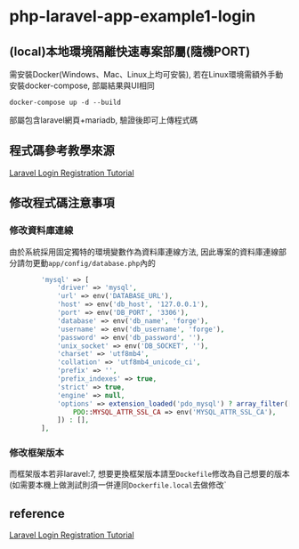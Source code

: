 ﻿# php-laravel-app-example1-login

## (local)本地環境隔離快速專案部屬(隨機PORT)
需安裝Docker(Windows、Mac、Linux上均可安裝), 若在Linux環境需額外手動安裝docker-compose, 部屬結果與UI相同
``` 
docker-compose up -d --build 
```
部屬包含laravel網頁+mariadb, 驗證後即可上傳程式碼

## 程式碼參考教學來源
[Laravel Login Registration Tutorial](https://www.soengsouy.com/2020/04/laravel-7-register-and-login-account.html?m=1)

## 修改程式碼注意事項
### 修改資料庫連線
由於系統採用固定獨特的環境變數作為資料庫連線方法, 因此專案的資料庫連線部分請勿更動`app/config/database.php`內的
```php
        'mysql' => [
            'driver' => 'mysql',
            'url' => env('DATABASE_URL'),
            'host' => env('db_host', '127.0.0.1'),
            'port' => env('DB_PORT', '3306'),
            'database' => env('db_name', 'forge'),
            'username' => env('db_username', 'forge'),
            'password' => env('db_password', ''),
            'unix_socket' => env('DB_SOCKET', ''),
            'charset' => 'utf8mb4',
            'collation' => 'utf8mb4_unicode_ci',
            'prefix' => '',
            'prefix_indexes' => true,
            'strict' => true,
            'engine' => null,
            'options' => extension_loaded('pdo_mysql') ? array_filter([
                PDO::MYSQL_ATTR_SSL_CA => env('MYSQL_ATTR_SSL_CA'),
            ]) : [],
        ],
```
### 修改框架版本
而框架版本若非laravel:7, 想要更換框架版本請至`Dockefile`修改為自己想要的版本(如需要本機上做測試則須一併連同`Dockerfile.local`去做修改`


## reference
[Laravel Login Registration Tutorial](https://www.soengsouy.com/2020/04/laravel-7-register-and-login-account.html?m=1)
